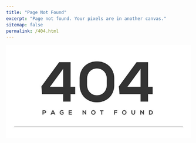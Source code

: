 ```yaml
---
title: "Page Not Found"
excerpt: "Page not found. Your pixels are in another canvas."
sitemap: false
permalink: /404.html
---
```


<img src="/img/404.jpg" />